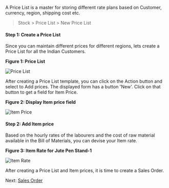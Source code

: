 
<p class="lead">A Price List is a master for storing different rate plans based on Customer, currency, region, shipping cost etc. </p>

> Stock > Price List > New Price List

#### Step 1: Create a Price List 

Since you can maintain different prices for different regions, lets create a Price List for all the Indian Customers.

__Figure 1: Price List__

![Price List](/assets/erpnext_org/images/erpnext/m-t-o-pricelist.png)

After creating a Price List template, you can click on the Action button and select to Add prices. The displayed form has a button 'New'. Click on that button to get a field for Item Price.

__Figure 2: Display Item price field__

![Item Price](/assets/erpnext_org/images/erpnext/m-t-o-item-rate.png)

#### Step 2: Add Item price

Based on the hourly rates of the labourers and the cost of raw material available in the Bill of Materials, you can devise your Item rate.

__Figure 3: Item Rate for Jute Pen Stand-1__

![Item Rate](/assets/erpnext_org/images/erpnext/m-t-o-final-rate.png)

After creating a Price List and Item prices, it is time to create a Sales Order.

Next: [Sales Order](/apps/erpnext/guide-books/make-to-order/sales-order)